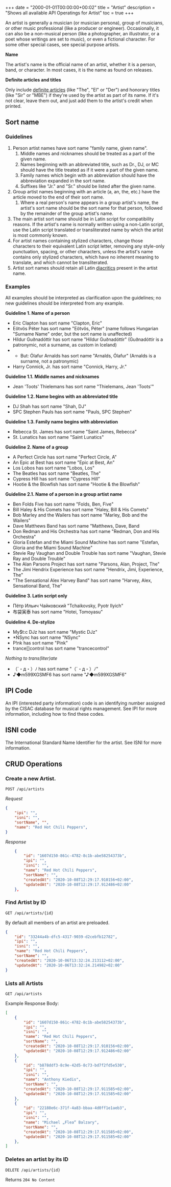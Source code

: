 +++
date = "2000-01-01T00:00:00+00:02"
title = "Artist"
description = "Shows all available API Operatings for Artist"
toc = true
+++

An artist is generally a musician (or musician persona), group of musicians, or other music professional (like a producer or engineer). Occasionally, it can also be a non-musical person (like a photographer, an illustrator, or a poet whose writings are set to music), or even a fictional character. For some other special cases, see special purpose artists.

**Name**

The artist's name is the official name of an artist, whether it is a person, band, or character. In most cases, it is the name as found on releases.

**Definite articles and titles**

Only include [definite articles](https://en.wiktionary.org/wiki/definite_article) (like "The", "El" or "Der") and honorary titles (like "Sir" or "MBE") if they're used by the artist as part of its name. If it's not clear, leave them out, and just add them to the artist's credit when printed.

## Sort name

### Guidelines

1. Person artist names have sort name "family name, given name".
   1. Middle names and nicknames should be treated as a part of the given name.
   1. Names beginning with an abbreviated title, such as Dr., DJ, or MC should have the title treated as if it were a part of the given name.
   1. Family names which begin with an abbreviation should have the abbreviation expanded in the sort name.
   1. Suffixes like "Jr." and "Sr." should be listed after the given name.
2. Group artist names beginning with an article (a, an, the, etc.) have the article moved to the end of their sort name.
    1. Where a real person's name appears in a group artist's name, the artist's sort name should be the sort name for that person, followed by the remainder of the group artist's name.
3. The main artist sort name should be in Latin script for compatibility reasons. If the artist's name is normally written using a non-Latin script, use the Latin script translated or transliterated name by which the artist is most commonly known.
4. For artist names containing stylized characters, change those characters to their equivalent Latin script letter, removing any style-only punctuation, spacing, or other characters, unless the artist's name contains only stylized characters, which have no inherent meaning to translate, and which cannot be transliterated.
5. Artist sort names should retain all Latin [diacritics](https://en.wikipedia.org/wiki/Diacritic#Types) present in the artist name.

### Examples

All examples should be interpreted as clarification upon the guidelines; no new guidelines should be interpreted from any example.

**Guideline 1. Name of a person**

* Eric Clapton has sort name "Clapton, Eric"
* Eötvös Péter has sort name "Eötvös, Péter" (name follows Hungarian "Surname Name" order, but the sort name is unaffected)
* Hildur Guðnadóttir has sort name "Hildur Guðnadóttir" (Guðnadóttir is a patronymic, not a surname, as custom in Iceland)
* * But: Ólafur Arnalds has sort name "Arnalds, Ólafur" (Arnalds is a surname, not a patronymic)
* Harry Connick, Jr. has sort name "Connick, Harry, Jr."

**Guideline 1.1. Middle names and nicknames**

* Jean 'Toots' Thielemans has sort name "Thielemans, Jean 'Toots'"

**Guideline 1.2. Name begins with an abbreviated title**

* DJ Shah has sort name "Shah, DJ"
* SPC Stephen Pauls has sort name "Pauls, SPC Stephen"

**Guideline 1.3. Family name begins with abbreviation**

* Rebecca St. James has sort name "Saint James, Rebecca"
* St. Lunatics has sort name "Saint Lunatics"

**Guideline 2. Name of a group**

* A Perfect Circle has sort name "Perfect Circle, A"
* An Epic at Best has sort name "Epic at Best, An"
* Los Lobos has sort name "Lobos, Los"
* The Beatles has sort name "Beatles, The"
* Cypress Hill has sort name "Cypress Hill"
* Hootie & the Blowfish has sort name "Hootie & the Blowfish"

**Guideline 2.1. Name of a person in a group artist name**

* Ben Folds Five has sort name "Folds, Ben, Five"
* Bill Haley & His Comets has sort name "Haley, Bill & His Comets"
* Bob Marley and the Wailers has sort name "Marley, Bob and the Wailers"
* Dave Matthews Band has sort name "Matthews, Dave, Band
* Don Redman and His Orchestra has sort name "Redman, Don and His Orchestra"
* Gloria Estefan and the Miami Sound Machine has sort name "Estefan, Gloria and the Miami Sound Machine"
* Stevie Ray Vaughan and Double Trouble has sort name "Vaughan, Stevie Ray and Double Trouble"
* The Alan Parsons Project has sort name "Parsons, Alan, Project, The"
* The Jimi Hendrix Experience has sort name "Hendrix, Jimi, Experience, The"
* "The Sensational Alex Harvey Band" has sort name "Harvey, Alex, Sensational Band, The"

**Guideline 3. Latin script only**

* Пётр Ильич Чайковский "Tchaikovsky, Pyotr Ilyich"
* 布袋寅泰‎ has sort name "Hotei, Tomoyasu"

**Guideline 4. De-stylize**

* My$t:c DJz has sort name "Mystic DJz"
* *NSync has sort name "NSync"
* P!nk has sort name "Pink"
* trance[]control has sort name "trancecontrol"

*Nothing to trans(liter)ate*

* （´・д・）ﾉ has sort name "（´・д・）ﾉ"
* ♪◆m599XGSMF6 has sort name "♪◆m599XGSMF6"

## IPI Code

An IPI (interested party information) code is an identifying number assigned by the CISAC database for musical rights management. See IPI for more information, including how to find these codes.

## ISNI code

The International Standard Name Identifier for the artist. See ISNI for more information.

## CRUD Operations

### Create a new Artist.

```
POST /api/artists
```

*Request*
```json
{
    "ipi": "",
    "isni": "",
    "sortName", "",
    "name": "Red Hot Chili Peppers",
}
```

*Response*
```json
    {
        "id": "1607d150-861c-4782-8c1b-abe58254373b",
        "ipi": "",
        "isni": "",
        "name": "Red Hot Chili Peppers",
        "sortName": "",
        "createdAt": "2020-10-08T12:29:17.910156+02:00",
        "updatedAt": "2020-10-08T12:29:17.912486+02:00"
    },
```


### Find Artist by ID

```
GET /api/artists/{id}
```

By default all members of an artist are preloaded.

```json
{
    "id": "33244a4b-dfc5-4317-9039-d2cebfb12782",
    "ipi": "",
    "isni": "",
    "name": "Red Hot Chili Peppers",
    "sortName": "",
    "createdAt": "2020-10-06T13:32:24.213112+02:00",
    "updatedAt": "2020-10-06T13:32:24.214982+02:00"
}
```

### Lists all Artists

```
GET /api/artists
```


Example Response Body:

```json
[
    {
        "id": "1607d150-861c-4782-8c1b-abe58254373b",
        "ipi": "",
        "isni": "",
        "name": "Red Hot Chili Peppers",
        "sortName": "",
        "createdAt": "2020-10-08T12:29:17.910156+02:00",
        "updatedAt": "2020-10-08T12:29:17.912486+02:00"
    },
    {
        "id": "b878ddf3-8c9e-42d5-8c73-bd7f2fd5e530",
        "ipi": "",
        "isni": "",
        "name": "Anthony Kiedis",
        "sortName": "",
        "createdAt": "2020-10-08T12:29:17.911585+02:00",
        "updatedAt": "2020-10-08T12:29:17.911585+02:00"
    },
    {
        "id": "22188e6c-371f-4a83-bbaa-4d0ff1e1aeb3",
        "ipi": "",
        "isni": "",
        "name": "Michael „Flea“ Balzary",
        "sortName": "",
        "createdAt": "2020-10-08T12:29:17.911585+02:00",
        "updatedAt": "2020-10-08T12:29:17.911585+02:00"
    },
]
```

### Deletes an artist by its ID

```
DELETE /api/artists/{id}
```

Returns `204 No Content`